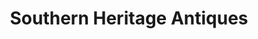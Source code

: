 ---
title: "Southern Heritage Antiques"
url: /etowah/southern-heritage-antiques/
shop: Antiquitäten
---
